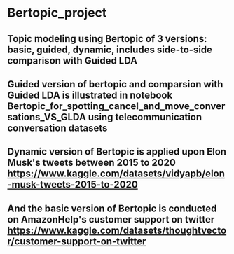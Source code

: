 # Bertopic_project
## Topic modeling using Bertopic of 3 versions: basic, guided, dynamic, includes side-to-side comparison with Guided LDA
## Guided version of bertopic and comparsion with Guided LDA is illustrated in notebook Bertopic_for_spotting_cancel_and_move_conversations_VS_GLDA using telecommunication conversation datasets
## Dynamic version of Bertopic is applied upon Elon Musk's tweets between 2015 to 2020 https://www.kaggle.com/datasets/vidyapb/elon-musk-tweets-2015-to-2020
## And the basic version of Bertopic is conducted on AmazonHelp's customer support on twitter https://www.kaggle.com/datasets/thoughtvector/customer-support-on-twitter
